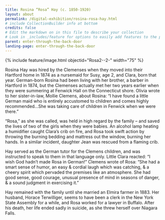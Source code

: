 ```yaml
---
title: Rosina “Rosa” Hay (c. 1850-1920)
layout: about
permalink: /digital-exhibition/rosina-rosa-hay.html
# include CollectionBuilder info at bottom
credits: false
# Edit the markdown on in this file to describe your collection
# Look in _includes/feature for options to easily add features to the page
parent: enter-through-the-back-door
landing-page: enter-through-the-back-door
---
```


{% include feature/image.html objectid="Rosa2--2-" width="75" %}

Rosina Hay was hired by the Clemenses when they moved into their Hartford home in 1874 as a nursemaid for Susy, age 2, and Clara, born that year. German-born Rosina had been living with her brother, a barber in Hartford in 1874, but the Clemenses actually met her two years earlier when they were summering at Fenwick Hall on the Connecticut shore. Olivia wrote to her sister-in-law, Mollie Clemens, about Rosina: “I have found a little German maid who is entirely accustomed to children and comes highly recommended…She was taking care of children in Fenwick when we were there.” 

“Rosa,” as she was called, was held in high regard by the family – and saved the lives of two of the girls when they were babies. An alcohol lamp heating a humidifier caught Clara’s crib on fire, and Rosa took swift action by throwing the burning bedding and mattress out the window, burning her hands. In a similar incident, daughter Jean was rescued from a flaming crib. 

Hay served as the German tutor for the Clemens children, and was instructed to speak to them in that language only. Little Clara reacted:  “I wish God hadn’t made Rosa in German!” Clemens wrote of Rosa:  “She had a smart sense of humor, an easy & cordial laugh which was catching, & a cheery spirit which pervaded the premises like an atmosphere. She had good sense, good courage, unusual presence of mind in seasons of danger, & a sound judgment in exercising it.” 

Hay remained with the family until she married an Elmira farmer in 1883. Her husband, Horace Terwilliger, seems to have been a clerk in the New York State Assembly for a while, and Rosa worked for a lawyer in Buffalo. After his death, her life ended sadly in suicide, as she threw herself over Niagara Falls.